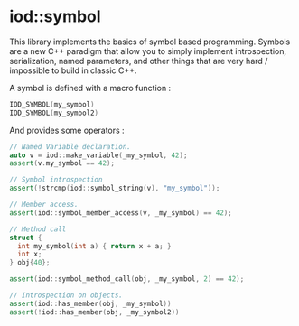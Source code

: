 
iod::symbol
=================================

This library implements the basics of symbol based
programming. Symbols are a new C++ paradigm that allow you to simply
implement introspection, serialization, named parameters, and other
things that are very hard / impossible to build in classic C++.

A symbol is defined with a macro function :

```c++
IOD_SYMBOL(my_symbol)
IOD_SYMBOL(my_symbol2)
``` 

And provides some operators :

```c++
// Named Variable declaration.
auto v = iod::make_variable(_my_symbol, 42);
assert(v.my_symbol == 42);

// Symbol introspection
assert(!strcmp(iod::symbol_string(v), "my_symbol"));

// Member access.
assert(iod::symbol_member_access(v, _my_symbol) == 42);  

// Method call
struct {
  int my_symbol(int a) { return x + a; }
  int x;
} obj{40};

assert(iod::symbol_method_call(obj, _my_symbol, 2) == 42);

// Introspection on objects.
assert(iod::has_member(obj, _my_symbol))
assert(!iod::has_member(obj, _my_symbol2))
```
